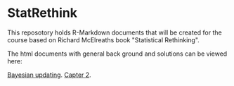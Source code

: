 # StatRethink
This reposotory holds R-Markdown documents that will be created for the course based on Richard McElreaths book "Statistical Rethinking".

The html documents with general back ground and solutions can be viewed here:

[Bayesian updating](https://htmlpreview.github.io/?https://raw.githubusercontent.com/gbiele/StatRethink/master/ExplainBayes.html?token=GHSAT0AAAAAABQGBEQA3DXJNLRBN4SSIWY4YQUSWBQ).
[Capter 2](https://htmlpreview.github.io/?https://raw.githubusercontent.com/gbiele/StatRethink/master/Chapter2.html?token=GHSAT0AAAAAABQGBEQA3DXJNLRBN4SSIWY4YQUSWBQ).

